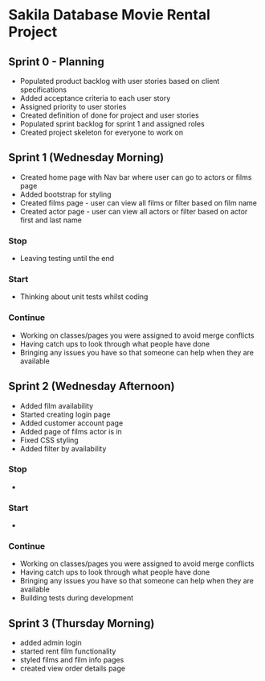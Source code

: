 # Sakila Database Movie Rental Project

## Sprint 0 - Planning 
 - Populated product backlog with user  stories based on client specifications
 - Added acceptance criteria to each user story
 - Assigned priority to user stories
 - Created definition of done for project and user stories
 - Populated sprint backlog for sprint 1 and assigned roles 
 - Created project skeleton for everyone to work on
 
 ## Sprint 1 (Wednesday Morning)
 - Created home page with Nav bar where user can go to actors or films page 
 - Added bootstrap for styling 
 - Created films page - user can view all films or filter based on film name
 - Created actor page - user can view all actors or filter based on actor first and last name
 
 ### Stop
 - Leaving testing until the end
 ### Start 
 - Thinking about unit tests whilst coding 
 ### Continue 
 - Working on classes/pages you were assigned to avoid merge conflicts 
 - Having catch ups to look through what people have done
 - Bringing any issues you have so that someone can help when they are available 
 
 ## Sprint 2 (Wednesday Afternoon)
 - Added film availability
 - Started creating login page
 - Added customer account page
 - Added page of films actor is in
 - Fixed CSS styling
 - Added filter by availability
  
 ### Stop
 - 
 
 ### Start
 - 
 
 ### Continue
 - Working on classes/pages you were assigned to avoid merge conflicts 
 - Having catch ups to look through what people have done
 - Bringing any issues you have so that someone can help when they are available 
 - Building tests during development
 
 ## Sprint 3 (Thursday Morning)
 - added admin login
 - started rent film functionality
 - styled films and film info pages
 - created view order details page
